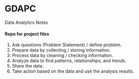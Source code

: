 # GDAPC
Data Analytics Notes
#### Repo for project files
1) Ask questions (Problem Statement) / define problem.
2) Prepare data by collecting / storing information.
3) Process data by cleaning / checking information.
4) Analyze data to find patterns, relationships, and trends.
5) Share the data.
6) Take action based on the data and use the analysis results.
